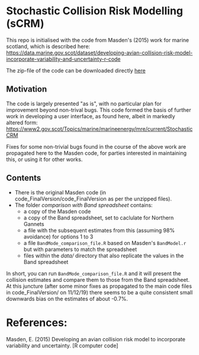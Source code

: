 # Stochastic Collision Risk Modelling (sCRM)

This repo is initialised with the code from Masden's (2015) work for marine scotland, which is described here:
https://data.marine.gov.scot/dataset/developing-avian-collision-risk-model-incorporate-variability-and-uncertainty-r-code

The zip-file of the code can be downloaded directly [here](https://data.marine.gov.scot/sites/default/files//Masden%202015%20code_FinalVersion.zip)

## Motivation
The code is largely presented "as is", with no particular plan for improvement beyond non-trival bugs. This code formed the basis of further work in developing a user interface, as found here, albeit in markedly altered form:
https://www2.gov.scot/Topics/marine/marineenergy/mre/current/StochasticCRM

Fixes for some non-trivial bugs found in the course of the above work are propagated here to the Masden code, for parties interested in maintaining this, or using it for other works.

## Contents

* There is the original Masden code (in code_FinalVersion/code_FinalVersion as per the unzipped files).
* The folder _comparison with Band spreadsheet_ contains:
    * a copy of the Masden code
    * a copy of the Band spreadsheet, set to caclulate for Northern Gannets
    * a file with the subsequent estimates from this (assuming 98% avoidance) for options 1 to 3
    * a file `BandMode_comparison_file.R` based on Masden's `BandModel.r` but with parameters to match the spreadsheet
    * files within the _data/_ directory that also replicate the values in the Band spreadsheet

In short, you can run `BandMode_comparison_file.R` and it will present the collision estimates and compare them to those from the Band spreadsheet. At this juncture (after some minor fixes as propagated to the main code files in code_FinalVersion/ on 11/12/19) there seems to be a quite consistent small downwards bias on the estimates of about -0.7%.

# References:
Masden, E. (2015) Developing an avian collision risk model to incorporate variability and uncertainty. [R computer code]

